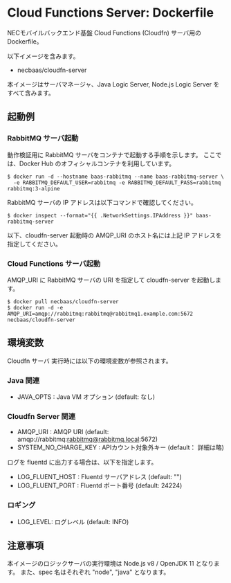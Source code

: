 Cloud Functions Server: Dockerfile
==================================

NECモバイルバックエンド基盤 Cloud Functions (Cloudfn) サーバ用の Dockerfile。

以下イメージを含みます。

* necbaas/cloudfn-server

本イメージはサーバマネージャ、Java Logic Server, Node.js Logic Server をすべて含みます。

起動例
------

### RabbitMQ サーバ起動

動作検証用に RabbitMQ サーバをコンテナで起動する手順を示します。
ここでは、Docker Hub のオフィシャルコンテナを利用しています。

    $ docker run -d --hostname baas-rabbitmq --name baas-rabbitmq-server \
      -e RABBITMQ_DEFAULT_USER=rabbitmq -e RABBITMQ_DEFAULT_PASS=rabbitmq rabbitmq:3-alpine

RabbitMQ サーバの IP アドレスは以下コマンドで確認してください。

    $ docker inspect --format="{{ .NetworkSettings.IPAddress }}" baas-rabbitmq-server

以下、cloudfn-server 起動時の AMQP_URI のホスト名には上記 IP アドレスを指定してください。

### Cloud Functions サーバ起動

AMQP_URI に RabbitMQ サーバの URI を指定して cloudfn-server を起動します。

    $ docker pull necbaas/cloudfn-server
    $ docker run -d -e AMQP_URI=amqp://rabbitmq:rabbitmq@rabbitmq1.example.com:5672 necbaas/cloudfn-server

環境変数
--------

Cloudfn サーバ 実行時には以下の環境変数が参照されます。

### Java 関連

* JAVA_OPTS : Java VM オプション (default: なし)

### Cloudfn Server 関連

* AMQP_URI : AMQP URI (default: amqp://rabbitmq:rabbitmq@rabbitmq.local:5672)
* SYSTEM_NO_CHARGE_KEY : APIカウント対象外キー (default： 詳細は略)

ログを fluentd に出力する場合は、以下を指定します。
* LOG_FLUENT_HOST : Fluentd サーバアドレス (default: "")
* LOG_FLUENT_PORT : Fluentd ポート番号 (default: 24224)

### ロギング

* LOG_LEVEL: ログレベル (default: INFO)

注意事項
---------

本イメージのロジックサーバの実行環境は Node.js v8 / OpenJDK 11 となります。
また、spec 名はそれぞれ "node", "java" となります。